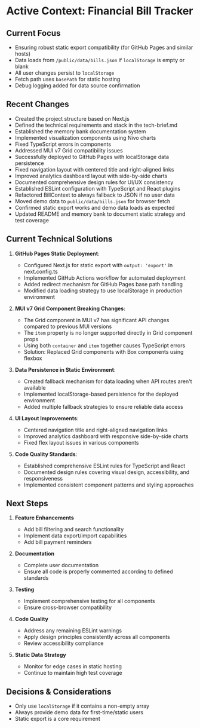 # Active Context: Financial Bill Tracker

## Current Focus
- Ensuring robust static export compatibility (for GitHub Pages and similar hosts)
- Data loads from `/public/data/bills.json` if `localStorage` is empty or blank
- All user changes persist to `localStorage`
- Fetch path uses `basePath` for static hosting
- Debug logging added for data source confirmation

## Recent Changes
- Created the project structure based on Next.js
- Defined the technical requirements and stack in the tech-brief.md
- Established the memory bank documentation system
- Implemented visualization components using Nivo charts
- Fixed TypeScript errors in components
- Addressed MUI v7 Grid compatibility issues
- Successfully deployed to GitHub Pages with localStorage data persistence
- Fixed navigation layout with centered title and right-aligned links
- Improved analytics dashboard layout with side-by-side charts
- Documented comprehensive design rules for UI/UX consistency
- Established ESLint configuration with TypeScript and React plugins
- Refactored BillContext to always fallback to JSON if no user data
- Moved demo data to `public/data/bills.json` for browser fetch
- Confirmed static export works and demo data loads as expected
- Updated README and memory bank to document static strategy and test coverage

## Current Technical Solutions
1. **GitHub Pages Static Deployment**:
   - Configured Next.js for static export with `output: 'export'` in next.config.ts
   - Implemented GitHub Actions workflow for automated deployment
   - Added redirect mechanism for GitHub Pages base path handling
   - Modified data loading strategy to use localStorage in production environment

2. **MUI v7 Grid Component Breaking Changes**: 
   - The Grid component in MUI v7 has significant API changes compared to previous MUI versions
   - The `item` property is no longer supported directly in Grid component props
   - Using both `container` and `item` together causes TypeScript errors
   - Solution: Replaced Grid components with Box components using flexbox

3. **Data Persistence in Static Environment**:
   - Created fallback mechanism for data loading when API routes aren't available
   - Implemented localStorage-based persistence for the deployed environment
   - Added multiple fallback strategies to ensure reliable data access

4. **UI Layout Improvements**:
   - Centered navigation title and right-aligned navigation links
   - Improved analytics dashboard with responsive side-by-side charts
   - Fixed flex layout issues in various components

5. **Code Quality Standards**:
   - Established comprehensive ESLint rules for TypeScript and React
   - Documented design rules covering visual design, accessibility, and responsiveness
   - Implemented consistent component patterns and styling approaches

## Next Steps
1. **Feature Enhancements**
   - Add bill filtering and search functionality
   - Implement data export/import capabilities
   - Add bill payment reminders

2. **Documentation**
   - Complete user documentation
   - Ensure all code is properly commented according to defined standards

3. **Testing**
   - Implement comprehensive testing for all components
   - Ensure cross-browser compatibility

4. **Code Quality**
   - Address any remaining ESLint warnings
   - Apply design principles consistently across all components
   - Review accessibility compliance

5. **Static Data Strategy**
   - Monitor for edge cases in static hosting
   - Continue to maintain high test coverage

## Decisions & Considerations
- Only use `localStorage` if it contains a non-empty array
- Always provide demo data for first-time/static users
- Static export is a core requirement

